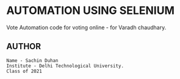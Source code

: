 # AUTOMATION USING SELENIUM
Vote Automation code for voting online - for Varadh chaudhary.

## AUTHOR

```
Name - Sachin Duhan
Institute - Delhi Technological University.
Class of 2021
```
